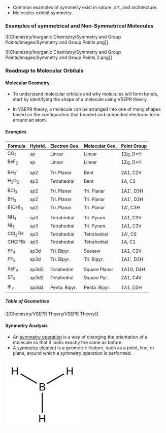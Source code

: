 
- Common examples of symmetry exist in nature, art, and architecture.
- Molecules exhibit symmetry.

### Examples of symmetrical and Non-Symmetrical Molecules

![[Chemistry/Inorganic Chemistry/Symmetry and Group Points/images/Symmetry and Group Points.png]]

![[Chemistry/Inorganic Chemistry/Symmetry and Group Points/images/Symmetry and Group Points 2.png]]

### Roadmap to Molecular Orbitals

#### Molecular Geometry

- To understand molecular orbitals and why molecules will form bonds, start by identifying the shape of a molecule using VSEPR theory.

- In VSEPR theory, a molecule can be arranged into one of many shapes based on the configuration that bonded and unbonded electrons form around an atom.

##### Examples
| Formula                    | Hybrid. | Electron Geo. | Molecular Geo. | <span style="white-space: nowrap;">Point Group</span> |
| -------------------------- | ------- | ------------- | -------------- | ----------------------------------------------------- |
| CO<sub>2</sub>             | sp      | Linear        | Linear         | 1Σg, D\*H                                             |
| BeF<sub>2</sub>            | sp      | Linear        | Linear         | 1Σg, D\*H                                             |
|                            |         |               |                |                                                       |
| BH<sub>2</sub><sup>–</sup> | sp2     | Tri. Planar   | Bent           | 2A1, C2V                                              |
| H<sub>2</sub>O<sub>2</sub> | sp3     | Tetrahedral   | Bent           | 1A, C2                                                |
|                            |         |               |                |                                                       |
| BCl<sub>3</sub>            | sp2     | Tri. Planar   | Tri. Planar    | 1A1', D3H                                             |
| BH<sub>3</sub>             | sp2     | Tri. Planar   | Tri. Planar    | 1A1', D3H                                             |
| B(OH)<sub>3</sub>          | sp2     | Tri. Planar   | Tri. Planar    | 1A', C3H                                              |
|                            |         |               |                |                                                       |
| NH<sub>3</sub>             | sp3     | Tetrahedral   | Tri. Pyram.    | 1A1, C3V                                              |
| NI<sub>3</sub>             | sp3     | Tetrahedral   | Tri. Pyram.    | 1A1, C3V                                              |
| CCl<sub>2</sub>FH          | sp3     | Tetrahedral   | Tetrahedral    | 1A', CS                                               |
| CHClFBr                    | sp3     | Tetrahedral   | Tetrahedral    | 1A, C1                                                |
|                            |         |               |                |                                                       |
| SF<sub>4</sub>             | sp3d    | Tri. Bipyr.   | Seesaw         | 1A1, C2V                                              |
| PF<sub>5</sub>             | sp3d    | Tri. Bipyr.   | Tri. Bipyr.    | 1A1', D3H                                             |
|                            |         |               |                |                                                       |
| XeF<sub>4</sub>            | sp3d2   | Octahedral    | Square Planar  | 1A1G, D4H                                             |
| SF<sub>5</sub>             | sp3d2   | Octahedral    | Square Pyr.    | 2A1, C4V                                              |
|                            |         |               |                |                                                       |
| IF<sub>7</sub>             | sp3d3   | Penta. Bipyr. | Penta. Bipyr.  | 1A1, D5H                                              |

##### Table of Geometries
![[Chemistry/VSEPR Theory/VSEPR Theory]]

#### Symmetry Analysis

- An <u>symmetry operation</u> is a way of changing the orientation of a molecule so that it looks exactly the same as before.
- A <u>symmetry element</u> is a geometric feature, such as a point, line, or plane, around which a symmetry operation is performed.

<div style="background-color:white; padding: 10px; display: inline-block;">
	<img src="./images/BH3.svg">
</div>




